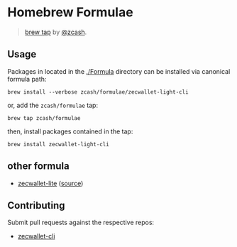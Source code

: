 # Homebrew Formulae
> [brew tap][] by [@zcash][].

## Usage

Packages in located in the [./Formula][] directory can be installed via canonical formula path:

    brew install --verbose zcash/formulae/zecwallet-light-cli

or, add the `zcash/formulae` tap:

    brew tap zcash/formulae

then, install packages contained in the tap:

    brew install zecwallet-light-cli

## other formula
- [zecwallet-lite](https://formulae.brew.sh/cask/zecwallet-lite) ([source](https://github.com/Homebrew/homebrew-cask/blob/HEAD/Casks/zecwallet-lite.rb))

## Contributing

Submit pull requests against the respective repos:

* [zecwallet-cli](https://github.com/adityapk00/zecwallet-light-cli)


[./Formula]: https://github.com/zcash/homebrew-formulae/tree/master/Formula
[@zcash]: https://github.com/zcash
[brew tap]: https://github.com/Homebrew/brew/blob/master/docs/Taps.md

